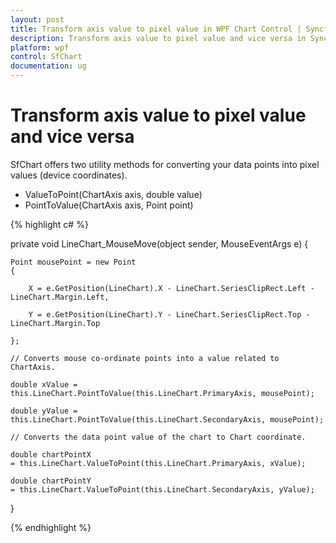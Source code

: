 ```yaml
---
layout: post
title: Transform axis value to pixel value in WPF Chart Control | Syncfusion
description: Transform axis value to pixel value and vice versa in Syncfusion Essential Studio WPF Chart (SfChart) control, its elements and more.
platform: wpf
control: SfChart
documentation: ug
---
```


# Transform axis value to pixel value and vice versa

SfChart offers two utility methods for converting your data points into pixel values (device coordinates).

* ValueToPoint(ChartAxis axis, double value)
* PointToValue(ChartAxis axis, Point point)


{% highlight c# %}

private void LineChart_MouseMove(object sender, MouseEventArgs e)
{

    Point mousePoint = new Point
    {

        X = e.GetPosition(LineChart).X - LineChart.SeriesClipRect.Left - LineChart.Margin.Left,

        Y = e.GetPosition(LineChart).Y - LineChart.SeriesClipRect.Top - LineChart.Margin.Top 

    };

    // Converts mouse co-ordinate points into a value related to ChartAxis.

    double xValue = this.LineChart.PointToValue(this.LineChart.PrimaryAxis, mousePoint);

    double yValue = this.LineChart.PointToValue(this.LineChart.SecondaryAxis, mousePoint);

    // Converts the data point value of the chart to Chart coordinate.

    double chartPointX = this.LineChart.ValueToPoint(this.LineChart.PrimaryAxis, xValue);

    double chartPointY = this.LineChart.ValueToPoint(this.LineChart.SecondaryAxis, yValue);

}


{% endhighlight  %}
